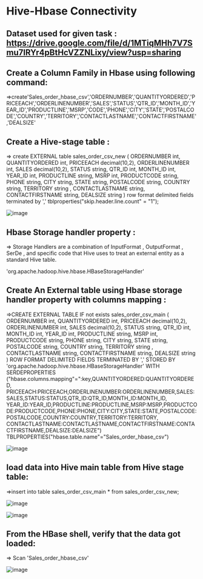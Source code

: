 # Hive-Hbase Connectivity 

## Dataset used for given task : https://drive.google.com/file/d/1MTiqMHh7V7Smu7IRYr4pBtHcVZZNLixy/view?usp=sharing

## Create a Column Family in Hbase using following command:
=>create'Sales_order_hbase_csv','ORDERNUMBER','QUANTITYORDERED','PRICEEACH','ORDERLINENUMBER','SALES','STATUS','QTR_ID','MONTH_ID','YEAR_ID','PRODUCTLINE','MSRP','CODE','PHONE','CITY','STATE','POSTALCODE','COUNTRY','TERRITORY','CONTACTLASTNAME','CONTACTFIRSTNAME','DEALSIZE'

## Create a Hive-stage table :

=> create EXTERNAL table sales_order_csv_new
(
ORDERNUMBER int,
QUANTITYORDERED int,
PRICEEACH decimal(10,2),
ORDERLINENUMBER int,
SALES decimal(10,2),
STATUS string,
QTR_ID int,
MONTH_ID int,
YEAR_ID int,
PRODUCTLINE string,
MSRP int,
PRODUCTCODE string,
PHONE string,
CITY string,
STATE string,
POSTALCODE string,
COUNTRY string,
TERRITORY string ,
CONTACTLASTNAME string,
CONTACTFIRSTNAME string,
DEALSIZE string
)
row format delimited
fields terminated by ',' 
tblproperties("skip.header.line.count" = "1");

![image](https://user-images.githubusercontent.com/113916872/200172601-6905d9a3-62a8-4019-a6f2-a777125b82b9.png)

## Hbase Storage handler property :
=> Storage Handlers are a combination of InputFormat , OutputFormat , SerDe , and specific code that Hive uses to treat an external entity as a standard Hive table.

  'org.apache.hadoop.hive.hbase.HBaseStorageHandler'


## Create An External table using Hbase storage handler property with columns mapping :

=>CREATE EXTERNAL TABLE IF not exists sales_order_csv_main
(
ORDERNUMBER int,
QUANTITYORDERED int,
PRICEEACH decimal(10,2),
ORDERLINENUMBER int,
SALES decimal(10,2),
STATUS string,
QTR_ID int,
MONTH_ID int,
YEAR_ID int,
PRODUCTLINE string,
MSRP int,
PRODUCTCODE string,
PHONE string,
CITY string,
STATE string,
POSTALCODE string,
COUNTRY string,
TERRITORY string ,
CONTACTLASTNAME string,
CONTACTFIRSTNAME string,
DEALSIZE string
)
ROW FORMAT DELIMITED
FIELDS TERMINATED BY ','
STORED BY 'org.apache.hadoop.hive.hbase.HBaseStorageHandler'
WITH SERDEPROPERTIES
("hbase.columns.mapping"=":key,QUANTITYORDERED:QUANTITYORDERED,
PRICEEACH:PRICEEACH,ORDERLINENUMBER:ORDERLINENUMBER,SALES:SALES,STATUS:STATUS,QTR_ID:QTR_ID,MONTH_ID:MONTH_ID,
YEAR_ID:YEAR_ID,PRODUCTLINE:PRODUCTLINE,MSRP:MSRP,PRODUCTCODE:PRODUCTCODE,PHONE:PHONE,CITY:CITY,STATE:STATE,POSTALCODE:POSTALCODE,COUNTRY:COUNTRY,TERRITORY:TERRITORY,
CONTACTLASTNAME:CONTACTLASTNAME,CONTACTFIRSTNAME:CONTACTFIRSTNAME,DEALSIZE:DEALSIZE")
TBLPROPERTIES("hbase.table.name"="Sales_order_hbase_csv")

![image](https://user-images.githubusercontent.com/113916872/200172913-b8baf7ef-82bc-4a6f-b103-5b12f38a7e58.png)

## load data into Hive main table from Hive stage table:

=>insert into table sales_order_csv_main * from sales_order_csv_new;

![image](https://user-images.githubusercontent.com/113916872/200172719-2aaf2926-058b-4128-8b13-d484a9be7500.png)

![image](https://user-images.githubusercontent.com/113916872/200172910-34d3d76d-2138-4786-97fd-afc022e92267.png)

## From the HBase shell, verify that the data got loaded:

=> Scan 'Sales_order_hbase_csv' 

![image](https://user-images.githubusercontent.com/113916872/200173123-6f6493d2-f49f-4149-94c4-b62bef995bc8.png)











